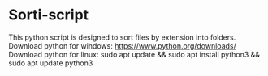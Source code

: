 # Sorti-script
This python script is designed to sort files by extension into folders.
Download python for windows: https://www.python.org/downloads/
Download python for linux: sudo apt update && 
sudo apt install python3 && 
sudo apt update python3
